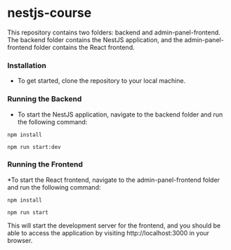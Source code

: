 # nestjs-course

This repository contains two folders: backend and admin-panel-frontend. The backend folder contains the NestJS application, and the admin-panel-frontend folder contains the React frontend.

### Installation

* To get started, clone the repository to your local machine.


### Running the Backend

* To start the NestJS application, navigate to the backend folder and run the following command:

```
npm install
```
```
npm run start:dev
```


### Running the Frontend

*To start the React frontend, navigate to the admin-panel-frontend folder and run the following command:

```
npm install
```
```
npm run start

```
This will start the development server for the frontend, and you should be able to access the application by visiting http://localhost:3000 in your browser.
